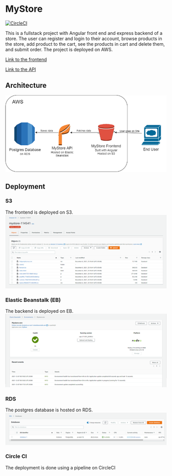# MyStore

[![CircleCI](https://circleci.com/gh/wangpengda1210/store-fullstack/tree/master.svg?style=svg)](https://circleci.com/gh/wangpengda1210/store-fullstack/tree/master)

This is a fullstack project with Angular front end and express backend of a store. 
The user can register and login to their account, browse products in the store, add product to the cart, 
see the products in cart and delete them, and submit order. The project is deployed on AWS.

[Link to the frontend](http://mystore-114541.s3-website-us-east-1.amazonaws.com/)

[Link to the API](http://mystore-env.eba-3uctpvim.us-east-1.elasticbeanstalk.com/)

## Architecture
![architecture diagram](./doc/images/architecture.png)

## Deployment
### S3
The frontend is deployed on S3.
![S3 status](./doc/images/s3_status.png)

### Elastic Beanstalk (EB)
The backend is deployed on EB.
![EB status](./doc/images/eb_status.png)

### RDS
The postgres database is hosted on RDS.
![RDS status](./doc/images/rds_status.png)

### Circle CI
The deployment is done using a pipeline on CircleCI

